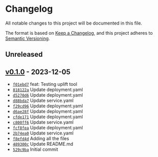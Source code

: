 # Changelog

All notable changes to this project will be documented in this file.

The format is based on [Keep a Changelog](https://keepachangelog.com/en/1.0.0/), and this project adheres to [Semantic Versioning](https://semver.org/spec/v2.0.0.html).

## Unreleased

## [v0.1.0](https://github.com/yuval-benjamin/Basic-Node/releases/tag/v0.1.0) - 2023-12-05

- [`f01ebd7`](https://github.com/yuval-benjamin/Basic-Node/commit/f01ebd7ee916f8f80a32914838611427e9cb0e79) feat: Testing uplift tool
- [`818122a`](https://github.com/yuval-benjamin/Basic-Node/commit/818122aa88e3ee9159a112f1fdbfb1cd9c83cdcf) Update deployment.yaml
- [`d5270d6`](https://github.com/yuval-benjamin/Basic-Node/commit/d5270d6c4c82938c207d32477397c35116fc131a) Update deployment.yaml
- [`d88bda7`](https://github.com/yuval-benjamin/Basic-Node/commit/d88bda75d69364c0e74ef7488cfbdb91be43c8bf) Update service.yaml
- [`f29cd96`](https://github.com/yuval-benjamin/Basic-Node/commit/f29cd96acc2ed0d24752b2aab4022ee7b78b3d74) Update deployment.yaml
- [`d6ae28f`](https://github.com/yuval-benjamin/Basic-Node/commit/d6ae28f6222f9614f86b6ec0b9a209f1a3f8604e) Update deployment.yaml
- [`cfde171`](https://github.com/yuval-benjamin/Basic-Node/commit/cfde171fa64e914b513b28ad9b0ee23a728841c8) Update deployment.yaml
- [`c800ff6`](https://github.com/yuval-benjamin/Basic-Node/commit/c800ff663b6a8cbca661ccc447cd3a1bec1c6eed) Update service.yaml
- [`fcf8fea`](https://github.com/yuval-benjamin/Basic-Node/commit/fcf8fea76c6ba31cd4e929f97db937af3362cbb4) Update deployment.yaml
- [`2b74ea0`](https://github.com/yuval-benjamin/Basic-Node/commit/2b74ea03c7d47310e1b32b32384b7235a6c2c76b) Update service.yaml
- [`f8efd4d`](https://github.com/yuval-benjamin/Basic-Node/commit/f8efd4dea63fd36809e372c8a8029401a6201dc2) Adding all the files
- [`489300c`](https://github.com/yuval-benjamin/Basic-Node/commit/489300c3643dd7aa1c7145308f4564cb7799e022) Update README.md
- [`529c9ba`](https://github.com/yuval-benjamin/Basic-Node/commit/529c9ba6799278998bba88aca2ec8db45a04d0f1) Initial commit
